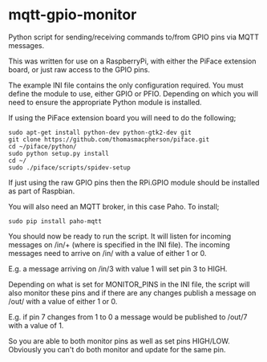 mqtt-gpio-monitor
=================

Python script for sending/receiving commands to/from GPIO pins via MQTT messages.

This was written for use on a RaspberryPi, with either the PiFace extension board, or just raw access to the GPIO pins. 

The example INI file contains the only configuration required. You must define the module to use, either GPIO or PFIO. Depending on which you will need to ensure the appropriate Python module is installed.

If using the PiFace extension board you will need to do the following;

    sudo apt-get install python-dev python-gtk2-dev git
    git clone https://github.com/thomasmacpherson/piface.git
    cd ~/piface/python/
    sudo python setup.py install
    cd ~/
    sudo ./piface/scripts/spidev-setup

If just using the raw GPIO pins then the RPi.GPIO module should be installed as part of Raspbian.

You will also need an MQTT broker, in this case Paho. To install;

    sudo pip install paho-mqtt

You should now be ready to run the script. It will listen for incoming messages on <topic>/in/+ (where <topic> is specified in the INI file). The incoming messages need to arrive on <topic>/in/<pin> with a value of either 1 or 0. 

E.g. a message arriving on <topic>/in/3 with value 1 will set pin 3 to HIGH. 

Depending on what is set for MONITOR_PINS in the INI file, the script will also monitor these pins and if there are any changes publish a message on <topic>/out/<pin> with a value of either 1 or 0.

E.g. if pin 7 changes from 1 to 0 a message would be published to <topic>/out/7 with a value of 1.

So you are able to both monitor pins as well as set pins HIGH/LOW. Obviously you can't do both monitor and update for the same pin.
